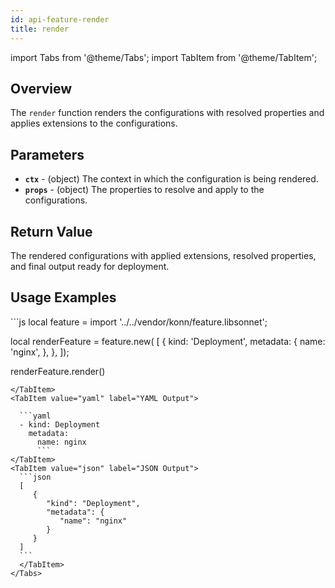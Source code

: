 ```yaml
---
id: api-feature-render
title: render
---
```


import Tabs from '@theme/Tabs';
import TabItem from '@theme/TabItem';



## Overview
The `render` function renders the configurations with resolved properties and applies extensions to the configurations.

## Parameters
- **`ctx`** - (object) The context in which the configuration is being rendered.
- **`props`** - (object) The properties to resolve and apply to the configurations.

## Return Value
The rendered configurations with applied extensions, resolved properties, and final output ready for deployment.

## Usage Examples

<Tabs>
  <TabItem value="jsonnet" label="Jsonnet" default>
  ```js
  local feature = import '../../vendor/konn/feature.libsonnet';

  local renderFeature = feature.new(
    [
      {
        kind: 'Deployment',
        metadata: {
          name: 'nginx',
        },
      },
    ]);

  renderFeature.render()
  ```
  </TabItem>
  <TabItem value="yaml" label="YAML Output">

    ```yaml
    - kind: Deployment
      metadata:
        name: nginx
        ```
  </TabItem>
  <TabItem value="json" label="JSON Output">
    ```json
    [
       {
          "kind": "Deployment",
          "metadata": {
             "name": "nginx"
          }
       }
    ]
    ```  
    </TabItem>
</Tabs>